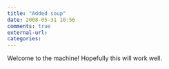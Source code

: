 ```yaml
---
title: "Added soup"
date: 2008-05-31 10:56
comments: true
external-url:
categories:
---
```

Welcome to the machine! Hopefully this will work well.
